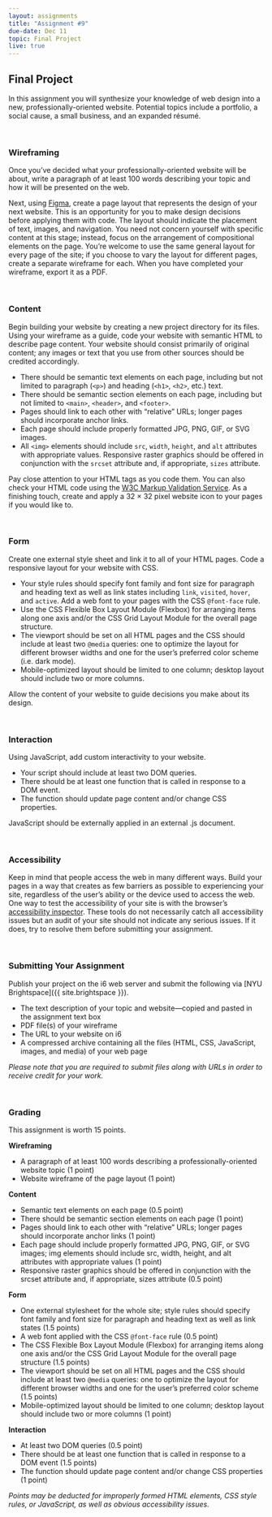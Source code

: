 ```yaml
---
layout: assignments
title: "Assignment #9"
due-date: Dec 11
topic: Final Project
live: true
---
```


## Final Project
In this assignment you will synthesize your knowledge of web design into a new, professionally-oriented website. Potential topics include a portfolio, a social cause, a small business, and an expanded résumé.

<div class="section-break"><br></div>

### Wireframing
Once you’ve decided what your professionally-oriented website will be about, write a paragraph of at least 100 words describing your topic and how it will be presented on the web.

Next, using [Figma](https://www.figma.com/design/), create a page layout that represents the design of your next website. This is an opportunity for you to make design decisions before applying them with code. The layout should indicate the placement of text, images, and navigation. You need not concern yourself with specific content at this stage; instead, focus on the arrangement of compositional elements on the page. You’re welcome to use the same general layout for every page of the site; if you choose to vary the layout for different pages, create a separate wireframe for each. When you have completed your wireframe, export it as a PDF.

<div class="section-break"><br></div>

### Content
Begin building your website by creating a new project directory for its files. Using your wireframe as a guide, code your website with semantic HTML to describe page content. Your website should consist primarily of original content; any images or text that you use from other sources should be credited accordingly.

- There should be semantic text elements on each page, including but not limited to paragraph (`<p>`) and heading (`<h1>`, `<h2>`, etc.) text.
- There should be semantic section elements on each page, including but not limited to `<main>`, `<header>`, and `<footer>`.
- Pages should link to each other with “relative” URLs; longer pages should incorporate anchor links.
- Each page should include properly formatted JPG, PNG, GIF, or SVG images.
- All `<img>` elements should include `src`, `width`, `height`, and `alt` attributes with appropriate values.
Responsive raster graphics should be offered in conjunction with the `srcset` attribute and, if appropriate, `sizes` attribute.

Pay close attention to your HTML tags as you code them. You can also check your HTML code using the [W3C Markup Validation Service](https://validator.w3.org/). As a finishing touch, create and apply a 32 × 32 pixel website icon to your pages if you would like to.

<div class="section-break"><br></div>

### Form
Create one external style sheet and link it to all of your HTML pages. Code a responsive layout for your website with CSS.

- Your style rules should specify font family and font size for paragraph and heading text as well as link states including `link`, `visited`, `hover`, and `active`.
Add a web font to your pages with the CSS `@font-face` rule.
- Use the CSS Flexible Box Layout Module (Flexbox) for arranging items along one axis and/or the CSS Grid Layout Module for the overall page structure.
- The viewport should be set on all HTML pages and the CSS should include at least two `@media` queries: one to optimize the layout for different browser widths and one for the user’s preferred color scheme (i.e. dark mode).
- Mobile-optimized layout should be limited to one column; desktop layout should include two or more columns.

Allow the content of your website to guide decisions you make about its design.

<div class="section-break"><br></div>

### Interaction
Using JavaScript, add custom interactivity to your website.

- Your script should include at least two DOM queries.
- There should be at least one function that is called in response to a DOM event.
- The function should update page content and/or change CSS properties.

JavaScript should be externally applied in an external .js document.

<div class="section-break"><br></div>

### Accessibility
Keep in mind that people access the web in many different ways. Build your pages in a way that creates as few barriers as possible to experiencing your site, regardless of the user’s ability or the device used to access the web. One way to test the accessibility of your site is with the browser’s [accessibility inspector](https://developer.mozilla.org/en-US/docs/Tools/Accessibility_inspector). These tools do not necessarily catch all accessibility issues but an audit of your site should not indicate any serious issues. If it does, try to resolve them before submitting your assignment.

<div class="section-break"><br></div>

### Submitting Your Assignment
Publish your project on the i6 web server and submit the following via [NYU Brightspace]({{ site.brightspace }}).

- The text description of your topic and website—copied and pasted in the assignment text box
- PDF file(s) of your wireframe
- The URL to your website on i6
- A compressed archive containing all the files (HTML, CSS, JavaScript, images, and media) of your web page

*Please note that you are required to submit files along with URLs in order to receive credit for your work.*

<div class="section-break"><br></div>

### Grading
This assignment is worth 15 points.

**Wireframing**  
- A paragraph of at least 100 words describing a professionally-oriented website topic (1 point)
- Website wireframe of the page layout (1 point)

**Content**
- Semantic text elements on each page (0.5 point)
- There should be semantic section elements on each page (1 point)
- Pages should link to each other with “relative” URLs; longer pages should incorporate anchor links (1 point)
- Each page should include properly formatted JPG, PNG, GIF, or SVG images; img elements should include src, width, height, and alt attributes with appropriate values (1 point)
- Responsive raster graphics should be offered in conjunction with the srcset attribute and, if appropriate, sizes attribute (0.5 point)

**Form**
- One external stylesheet for the whole site; style rules should specify font family and font size for paragraph and heading text as well as link states (1.5 points)
- A web font applied with the CSS `@font-face` rule (0.5 point)
- The CSS Flexible Box Layout Module (Flexbox) for arranging items along one axis and/or the CSS Grid Layout Module for the overall page structure (1.5 points)
- The viewport should be set on all HTML pages and the CSS should include at least two `@media` queries: one to optimize the layout for different browser widths and one for the user’s preferred color scheme (1.5 points)
- Mobile-optimized layout should be limited to one column; desktop layout should include two or more columns (1 point)

**Interaction**
- At least two DOM queries (0.5 point)
- There should be at least one function that is called in response to a DOM event (1.5 points)
- The function should update page content and/or change CSS properties (1 point)


*Points may be deducted for improperly formed HTML elements, CSS style rules, or JavaScript, as well as obvious accessibility issues.*